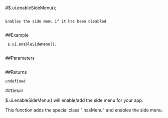 #$.ui.enableSideMenu();

```

Enables the side menu if it has been disabled
 
```

##Example

```
 $.ui.enableSideMenu();
 
```


##Parameters

```

```

##Returns

```
undefined
```

##Detail

$.ui.enableSideMenu() will enable/add the side menu for your app.

This function adds the special class ".hasMenu" and enables the side menu.


